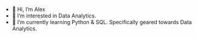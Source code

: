 - 👋 Hi, I’m Alex 
- 👀 I’m interested in Data Analytics.
- 🌱 I’m currently learning Python & SQL. Specifically geared towards Data Analytics.
